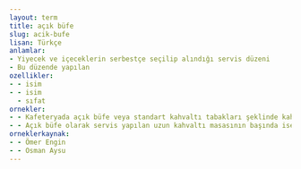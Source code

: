 ```yaml
---
layout: term
title: açık büfe
slug: acik-bufe
lisan: Türkçe
anlamlar:
- Yiyecek ve içeceklerin serbestçe seçilip alındığı servis düzeni
- Bu düzende yapılan
ozellikler:
- - isim
- - isim
  - sıfat
ornekler:
- - Kafeteryada açık büfe veya standart kahvaltı tabakları şeklinde kahvaltı sunumları ile karşılaşıyoruz.
- - Açık büfe olarak servis yapılan uzun kahvaltı masasının başında ise kumru gibi sevişip koklaşan iki âşık tabaklarını doldurmakla meşguldü.
orneklerkaynak:
- - Ömer Engin
- - Osman Aysu
---
```

